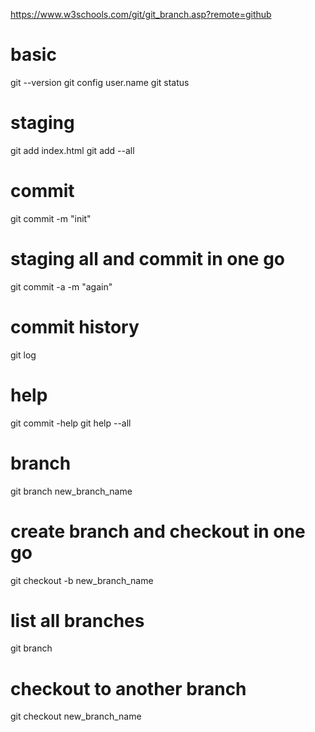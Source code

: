 https://www.w3schools.com/git/git_branch.asp?remote=github

# basic 
git --version
git config user.name
git status 

# staging 
git add index.html
git add --all

# commit 
git commit -m "init"
# staging all and commit in one go
git commit -a -m "again" 

# commit history
git log

# help
git commit -help
git help --all

# branch
git branch new_branch_name

# create branch and checkout in one go 

git checkout -b new_branch_name 
# list all branches
git branch 

# checkout to another branch
git checkout new_branch_name
